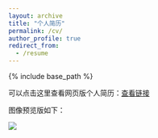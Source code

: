 ```yaml
---
layout: archive
title: "个人简历"
permalink: /cv/
author_profile: true
redirect_from:
  - /resume
---
```


{% include base_path %}

可以点击这里查看网页版个人简历：[查看链接](../files/cv/cv.html)

图像预览版如下：

![](E:\个人主页\Sheehan-Fang.github.io\files\cv.png)
